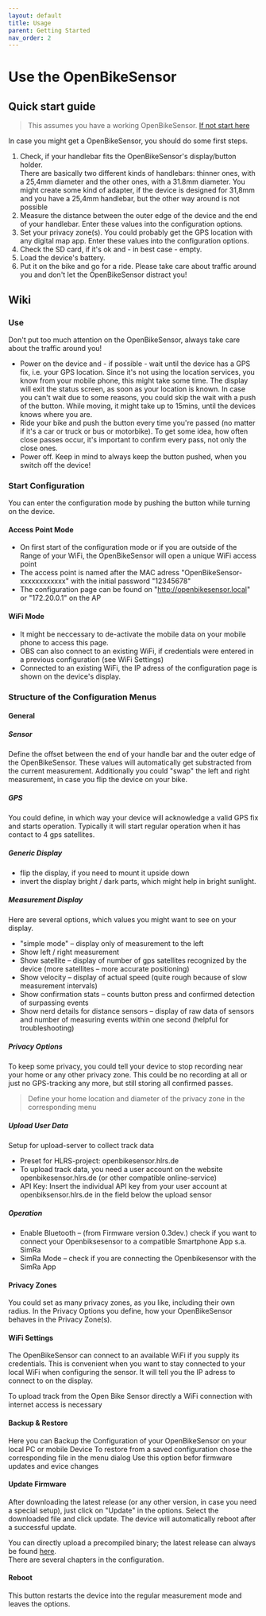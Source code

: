 ```yaml
---
layout: default
title: Usage
parent: Getting Started
nav_order: 2
---
```



# Use the OpenBikeSensor

## Quick start guide
> This assumes you have a working OpenBikeSensor. [If not start here](/Friends-of-OpenBikeSensor.github.io/blob/master/README.md)

In case you might get a OpenBikeSensor, you should do some first steps.

1. Check, if your handlebar fits the OpenBikeSensor's display/button holder.  
There are basically two different kinds of handlebars: thinner ones, with a 25,4mm diameter and the other ones, with a 31.8mm diameter. You might create some kind of adapter, if the device is designed for 31,8mm and you have a 25,4mm handlebar, but the other way around is not possible
2. Measure the distance between the outer edge of the device and the end of your handlebar. Enter these values into the configuration options.
3. Set your privacy zone(s). You could probably get the GPS location with any digital map app. Enter these values into the configuration options.
4. Check the SD card, if it's ok and - in best case - empty.
5. Load the device's battery.
6. Put it on the bike and go for a ride. Please take care about traffic around you and don't let the OpenBikeSensor distract you!


## Wiki

### Use

Don't put too much attention on the OpenBikeSensor, always take care about the traffic around you!  
* Power on the device and - if possible - wait until the device has a GPS fix, i.e. your GPS location. Since it's not using the location services, you know from your mobile phone, this might take some time. The display will exit the status screen, as soon as your location is known. In case you can't wait due to some reasons, you could skip the wait with a push of the button. While moving, it might take up to 15mins, until the devices knows where you are.
* Ride your bike and push the button every time you're passed (no matter if it's a car or truck or bus or motorbike). To get some idea, how often close passes occur, it's important to confirm every pass, not only the close ones. 
* Power off. Keep in mind to always keep the button pushed, when you switch off the device!

### Start Configuration

You can enter the configuration mode by pushing the button while turning on the device. 

#### Access Point Mode
- On first start of the configuration mode or if you are outside of the Range of your WiFi, the OpenBikeSensor will open a unique WiFi access point 
- The access point is named after the MAC adress "OpenBikeSensor-xxxxxxxxxxxx" with the initial password "12345678" 
- The configuration page can be found on "http://openbikesensor.local" or "172.20.0.1" on the AP 

#### WiFi Mode
- It might be neccessary to de-activate the mobile data on your mobile phone to access this page.  
- OBS can also connect to an existing WiFi, if credentials were entered in a previous configuration (see WiFi Settings) 
- Connected to an existing WiFi, the IP adress of the configuration page is shown on the device's display. 

### Structure of the Configuration Menus

#### General

##### Sensor

Define the offset between the end of your handle bar and the outer edge of the OpenBikeSensor. These values will automatically get substracted from the current measurement. Additionally you could "swap" the left and right measurement, in case you flip the device on your bike.

##### GPS

You could define, in which way your device will acknowledge a valid GPS fix and starts operation. Typically it will start regular operation when it has contact to 4 gps satellites.

##### Generic Display

- flip the display, if you need to mount it upside down 
- invert the display bright / dark parts, which might help in bright sunlight.

##### Measurement Display

Here are several options, which values you might want to see on your display. 
- "simple mode" – display only of measurement to the left
- Show left / right measurement
- Show satellite – display of number of gps satellites recognized by the device (more satellites – more accurate positioning)
- Show velocity – display of actual speed (quite rough because of slow measurement intervals)
- Show confirmation stats – counts button press and confirmed detection of surpassing events 
- Show nerd details for distance sensors – display of raw data of sensors and number of measuring events within one second (helpful for troubleshooting)

##### Privacy Options

To keep some privacy, you could tell your device to stop recording near your home or any other privacy zone. This could be no recording at all or just no GPS-tracking any more, but still storing all confirmed passes.
> Define your home location and diameter of the privacy zone in the corresponding menu 

##### Upload User Data

Setup for upload-server to collect track data
- Preset for HLRS-project: openbikesensor.hlrs.de
- To upload track data, you need a user account on the website openbikesensor.hlrs.de (or other compatible online-service) 
- API Key: Insert the individual API key from your user account at openbiksensor.hlrs.de in the field below the upload sensor

##### Operation
- Enable Bluetooth – (from Firmware version 0.3dev.) check if you want to connect your Openbiksesensor to a compatible Smartphone App s.a. SimRa
- SimRa Mode – check if you are connecting the Openbikesensor with the SimRa App

#### Privacy Zones

You could set as many privacy zones, as you like, including their own radius. 
In the Privacy Options you define, how your OpenBikeSensor behaves in the Privacy Zone(s).

#### WiFi Settings

The OpenBikeSensor can connect to an available WiFi if you supply its credentials. This is convenient when you want to stay connected to your local WiFi when configuring the sensor. It will tell you the IP adress to connect to on the display.

To upload track from the Open Bike Sensor directly a WiFi connection with internet access is necessary

#### Backup & Restore

Here you can Backup the Configuration of your OpenBikeSensor on your local PC or mobile Device
To restore from a saved configuration chose the corresponding file in the menu dialog
Use this option befor firmware updates and evice changes

#### Update Firmware

After downloading the latest release (or any other version, in case you need a special setup), just click on "Update" in the options. Select the downloaded file and click update. The device will automatically reboot after a successful update.

You can directly upload a precompiled binary; the latest release can always be found [here](https://github.com/Friends-of-OpenBikeSensor/OpenBikeSensorFirmware/releases).  
There are several chapters in the configuration.


#### Reboot

This button restarts the device into the regular measurement mode and leaves the options.
